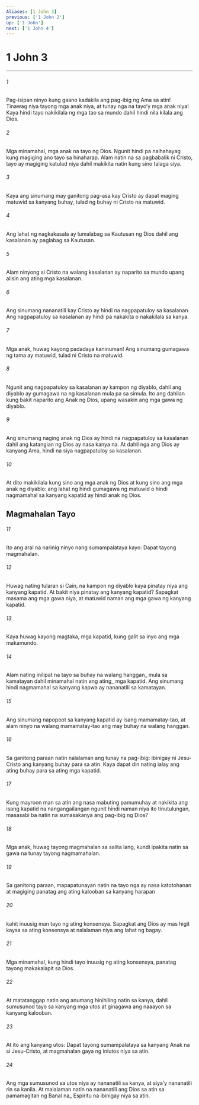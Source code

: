 ```yaml
---
Aliases: [1 John 3]
previous: ['1 John 2']
up: ['1 John']
next: ['1 John 4']
---
```

# 1 John 3

***






















###### 1 










Pag-isipan ninyo kung gaano kadakila ang pag-ibig ng Ama sa atin! Tinawag niya tayong mga anak niya, at tunay nga na tayoʼy mga anak niya! Kaya hindi tayo nakikilala ng mga tao sa mundo dahil hindi nila kilala ang Dios. 





















###### 2 










Mga minamahal, mga anak na tayo ng Dios. Ngunit hindi pa naihahayag kung magiging ano tayo sa hinaharap. Alam natin na sa pagbabalik ni Cristo, tayo ay magiging katulad niya dahil makikita natin kung sino talaga siya. 





















###### 3 










Kaya ang sinumang may ganitong pag-asa kay Cristo ay dapat maging matuwid sa kanyang buhay, tulad ng buhay ni Cristo na matuwid. 





















###### 4 










Ang lahat ng nagkakasala ay lumalabag sa Kautusan ng Dios dahil ang kasalanan ay paglabag sa Kautusan. 





















###### 5 










Alam ninyong si Cristo na walang kasalanan ay naparito sa mundo upang alisin ang ating mga kasalanan. 





















###### 6 










Ang sinumang nananatili kay Cristo ay hindi na nagpapatuloy sa kasalanan. Ang nagpapatuloy sa kasalanan ay hindi pa nakakita o nakakilala sa kanya. 





















###### 7 










Mga anak, huwag kayong padadaya kaninuman! Ang sinumang gumagawa ng tama ay matuwid, tulad ni Cristo na matuwid. 





















###### 8 










Ngunit ang nagpapatuloy sa kasalanan ay kampon ng diyablo, dahil ang diyablo ay gumagawa na ng kasalanan mula pa sa simula. Ito ang dahilan kung bakit naparito ang Anak ng Dios, upang wasakin ang mga gawa ng diyablo. 





















###### 9 










Ang sinumang naging anak ng Dios ay hindi na nagpapatuloy sa kasalanan dahil ang katangian ng Dios ay nasa kanya na. At dahil nga ang Dios ay kanyang Ama, hindi na siya nagpapatuloy sa kasalanan. 





















###### 10 










At dito makikilala kung sino ang mga anak ng Dios at kung sino ang mga anak ng diyablo: ang lahat ng hindi gumagawa ng matuwid o hindi nagmamahal sa kanyang kapatid ay hindi anak ng Dios.

## Magmahalan Tayo 





















###### 11 










Ito ang aral na narinig ninyo nang sumampalataya kayo: Dapat tayong magmahalan. 





















###### 12 










Huwag nating tularan si Cain, na kampon ng diyablo kaya pinatay niya ang kanyang kapatid. At bakit niya pinatay ang kanyang kapatid? Sapagkat masama ang mga gawa niya, at matuwid naman ang mga gawa ng kanyang kapatid. 





















###### 13 










Kaya huwag kayong magtaka, mga kapatid, kung galit sa inyo ang mga makamundo. 





















###### 14 










Alam nating inilipat na tayo sa buhay na walang hanggan_ mula sa kamatayan dahil minamahal natin ang ating_ mga kapatid. Ang sinumang hindi nagmamahal sa kanyang kapwa ay nananatili sa kamatayan. 





















###### 15 










Ang sinumang napopoot sa kanyang kapatid ay isang mamamatay-tao, at alam ninyo na walang mamamatay-tao ang may buhay na walang hanggan. 





















###### 16 










Sa ganitong paraan natin nalalaman ang tunay na pag-ibig: ibinigay ni Jesu-Cristo ang kanyang buhay para sa atin. Kaya dapat din nating ialay ang ating buhay para sa ating mga kapatid. 





















###### 17 










Kung mayroon man sa atin ang nasa mabuting pamumuhay at nakikita ang isang kapatid na nangangailangan ngunit hindi naman niya ito tinutulungan, masasabi ba natin na sumasakanya ang pag-ibig ng Dios? 





















###### 18 










Mga anak, huwag tayong magmahalan sa salita lang, kundi ipakita natin sa gawa na tunay tayong nagmamahalan. 





















###### 19 










Sa ganitong paraan, mapapatunayan natin na tayo nga ay nasa katotohanan at magiging panatag ang ating kalooban sa kanyang harapan 





















###### 20 










kahit inuusig man tayo ng ating konsensya. Sapagkat ang Dios ay mas higit kaysa sa ating konsensya at nalalaman niya ang lahat ng bagay. 





















###### 21 










Mga minamahal, kung hindi tayo inuusig ng ating konsensya, panatag tayong makakalapit sa Dios. 





















###### 22 










At matatanggap natin ang anumang hinihiling natin sa kanya, dahil sumusunod tayo sa kanyang mga utos at ginagawa ang naaayon sa kanyang kalooban. 





















###### 23 










At ito ang kanyang utos: Dapat tayong sumampalataya sa kanyang Anak na si Jesu-Cristo, at magmahalan gaya ng iniutos niya sa atin. 





















###### 24 










Ang mga sumusunod sa utos niya ay nananatili sa kanya, at siyaʼy nananatili rin sa kanila. At malalaman natin na nananatili ang Dios sa atin sa pamamagitan ng Banal na_ Espiritu na ibinigay niya sa atin.
